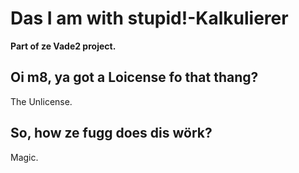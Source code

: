 # Das I am with stupid!-Kalkulierer
**Part of ze Vade2 project.**

## Oi m8, ya got a Loicense fo that thang?
The Unlicense.

## So, how ze fugg does dis wörk?
Magic.
